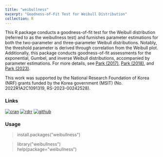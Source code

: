 ```yaml
---
title: "weibullness" 
excerpt: "Goodness-of-Fit Test for Weibull Distribution"
collection: R
---
```

This R package conducts a goodness-of-fit test for the Weibull distribution (referred to as the weibullness test) and 
furnishes parameter estimations for both the two-parameter and three-parameter Weibull distributions. 
Notably, the threshold parameter is derived through correlation from the Weibull plot. 
Additionally, this package conducts goodness-of-fit assessments for the exponential, Gumbel, and inverse Weibull distributions, 
accompanied by parameter estimations.  For more details, see
[Park (2017)](http://journals.sfu.ca/ijietap/index.php/ijie/article/view/2848),
[Park (2018)](https://doi.org/10.1155/2018/6056975), and
[Park (2023)](https://doi.org/10.3390/math11143156).

This work was supported by the National Research Foundation of Korea (NRF) grants funded by the Korea government (MSIT) 
(No. 2022R1A2C1091319, RS-2023-00242528).

### Links
[![cran](https://cranlogs.r-pkg.org/badges/grand-total/weibullness)](https://cran.r-project.org/web/packages/weibullness/) 
[![rdrr](https://img.shields.io/badge/%20-rdrr.io-yellowgreen.svg)](https://rdrr.io/cran/weibullness/)
[![github](https://img.shields.io/badge/%20-github-lightgrey.svg)](https://github.com/appliedstat/R/tree/master/weibullness)

### Usage
> install.packages(\"weibullness\") 

> library(\"weibullness\")  <br />
> help(package=\"weibullness\") 
